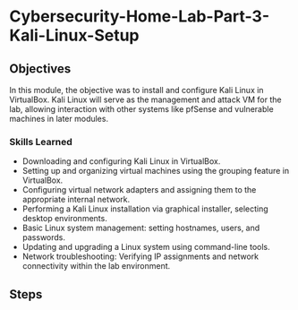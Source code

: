 # Cybersecurity-Home-Lab-Part-3-Kali-Linux-Setup

## Objectives
In this module, the objective was to install and configure Kali Linux in VirtualBox. Kali Linux will serve as the management and attack VM for the lab, allowing interaction with other systems like pfSense and vulnerable machines in later modules.

### Skills Learned
- Downloading and configuring Kali Linux in VirtualBox.
- Setting up and organizing virtual machines using the grouping feature in VirtualBox.
- Configuring virtual network adapters and assigning them to the appropriate internal network.
- Performing a Kali Linux installation via graphical installer, selecting desktop environments.
- Basic Linux system management: setting hostnames, users, and passwords.
- Updating and upgrading a Linux system using command-line tools.
- Network troubleshooting: Verifying IP assignments and network connectivity within the lab environment.


## Steps

